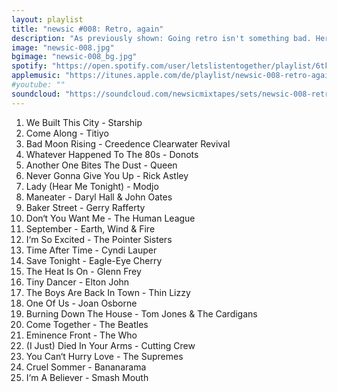 ```yaml
---
layout: playlist
title: "newsic #008: Retro, again"
description: "As previously shown: Going retro isn't something bad. Here we go again!"
image: "newsic-008.jpg"
bgimage: "newsic-008_bg.jpg"
spotify: "https://open.spotify.com/user/letslistentogether/playlist/6tkVZ9ke3wAASgDRad0rI6"
applemusic: "https://itunes.apple.com/de/playlist/newsic-008-retro-again./idpl.e135500b00ee441d8addf7a5a061731d"
#youtube: ""
soundcloud: "https://soundcloud.com/newsicmixtapes/sets/newsic-008-retro-again"
---
```


<ol>
	<li>We Built This City - Starship</li>
	<li>Come Along - Titiyo</li>
	<li>Bad Moon Rising - Creedence Clearwater Revival</li>
	<li>Whatever Happened To The 80s - Donots</li>
	<li>Another One Bites The Dust - Queen</li>
	<li>Never Gonna Give You Up - Rick Astley</li>
	<li>Lady (Hear Me Tonight) - Modjo</li>
	<li>Maneater - Daryl Hall & John Oates</li>
	<li>Baker Street - Gerry Rafferty</li>
	<li>Don‘t You Want Me - The Human League</li>
	<li>September - Earth, Wind & Fire</li>
	<li>I‘m So Excited - The Pointer Sisters</li>
	<li>Time After Time - Cyndi Lauper</li>
	<li>Save Tonight - Eagle-Eye Cherry</li>
	<li>The Heat Is On - Glenn Frey</li>
	<li>Tiny Dancer - Elton John</li>
	<li>The Boys Are Back In Town - Thin Lizzy</li>
	<li>One Of Us - Joan Osborne</li>
	<li>Burning Down The House - Tom Jones & The Cardigans</li>
	<li>Come Together - The Beatles</li>
	<li>Eminence Front - The Who</li>
	<li>(I Just) Died In Your Arms - Cutting Crew</li>
	<li>You Can‘t Hurry Love - The Supremes</li>
	<li>Cruel Sommer - Bananarama</li>
	<li>I‘m A Believer - Smash Mouth</li>
</ol>
